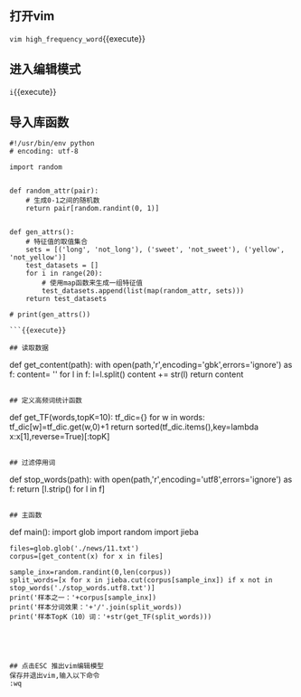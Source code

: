 ## 打开vim

`vim high_frequency_word`{{execute}}

## 进入编辑模式

`i`{{execute}}

## 导入库函数
```
#!/usr/bin/env python
# encoding: utf-8

import random


def random_attr(pair):
    # 生成0-1之间的随机数
    return pair[random.randint(0, 1)]


def gen_attrs():
    # 特征值的取值集合
    sets = [('long', 'not_long'), ('sweet', 'not_sweet'), ('yellow', 'not_yellow')]
    test_datasets = []
    for i in range(20):
        # 使用map函数来生成一组特征值
        test_datasets.append(list(map(random_attr, sets)))
    return test_datasets

# print(gen_attrs())

```{{execute}}

## 读取数据
```
def get_content(path):
    with open(path,'r',encoding='gbk',errors='ignore') as f:
        content= ''
        for l in f:
            l=l.split()
            content += str(l)
        return content
```{{execute}}

## 定义高频词统计函数
```
def get_TF(words,topK=10):
    tf_dic={}
    for w in words:
        tf_dic[w]=tf_dic.get(w,0)+1
    return sorted(tf_dic.items(),key=lambda x:x[1],reverse=True)[:topK]
```{{execute}}

## 过滤停用词
```
def stop_words(path):
    with open(path,'r',encoding='utf8',errors='ignore') as f:
        return [l.strip() for l in f]
```{{execute}}

## 主函数
```
def main():
    import glob
    import random
    import jieba
    
    files=glob.glob('./news/11.txt')
    corpus=[get_content(x) for x in files]
    
    sample_inx=random.randint(0,len(corpus))
    split_words=[x for x in jieba.cut(corpus[sample_inx]) if x not in stop_words('./stop_words.utf8.txt')]
    print('样本之一：'+corpus[sample_inx])
    print('样本分词效果：'+'/'.join(split_words))
    print('样本TopK（10）词：'+str(get_TF(split_words)))
```{{execute}}




## 点击ESC 推出vim编辑模型
保存并退出vim,输入以下命令 
:wq



